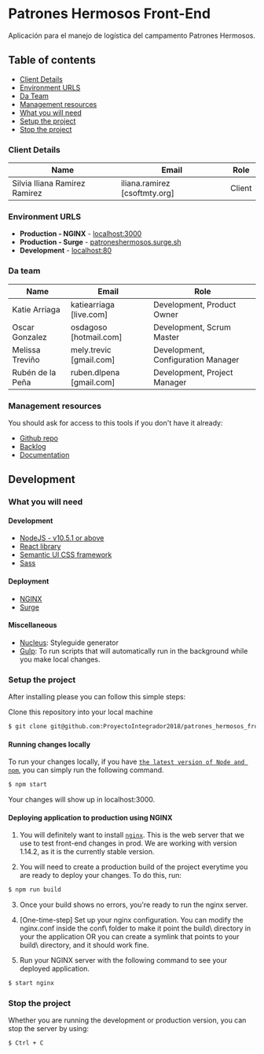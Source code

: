 # Patrones Hermosos Front-End

Aplicación para el manejo de logística del campamento Patrones Hermosos.

## Table of contents

* [Client Details](#client-details)
* [Environment URLS](#environment-urls)
* [Da Team](#team)
* [Management resources](#management-resources)
* [What you will need](#what-you-will-need)
* [Setup the project](#setup-the-project)
* [Stop the project](#stop-the-project)

### Client Details 

| Name               | Email             | Role |
| ------------------ | ----------------- | ---- |
| Silvia Iliana Ramirez Ramirez | iliana.ramirez [csoftmty.org] | Client |


### Environment URLS

* **Production - NGINX** - [localhost:3000](https://localhost:3000)
* **Production - Surge** - [patroneshermosos.surge.sh](http://patroneshermosos.surge.sh)
* **Development** - [localhost:80](https://localhost:80)

### Da team

| Name           | Email             | Role        |
| -------------- | ----------------- | ----------- |
| Katie Arriaga | katiearriaga [live.com] | Development, Product Owner |
| Oscar Gonzalez | osdagoso [hotmail.com] | Development, Scrum Master |
| Melissa Treviño | mely.trevic [gmail.com] | Development, Configuration Manager |
| Rubén de la Peña | ruben.dlpena [gmail.com] | Development, Project Manager |


### Management resources

You should ask for access to this tools if you don't have it already:

* [Github repo](https://github.com/ProyectoIntegrador2018/patrones_hermosos_frontend)
* [Backlog](https://github.com/ProyectoIntegrador2018/patrones_hermosos/projects/1)
* [Documentation](https://drive.google.com/open?id=1d96uJnjeu13aSVAOIVgP4_Rpif_TdYBF)

## Development

### What you will need

#### Development
* [NodeJS - v10.5.1 or above](https://nodejs.org/en/)
* [React library](https://semantic-ui.com/)
* [Semantic UI CSS framework](https://semantic-ui.com/)
* [Sass](https://facebook.github.io/create-react-app/docs/adding-a-sass-stylesheet)

#### Deployment
* [NGINX](https://nginx.org/)
* [Surge](https://surge.sh/)

#### Miscellaneous
* [Nucleus](https://holidaypirates.github.io/nucleus/getting-started.html): Styleguide generator
* [Gulp](https://www.npmjs.com/package/gulp-download): To run scripts that will automatically run in the background while you make local changes.

### Setup the project

After installing please you can follow this simple steps:

Clone this repository into your local machine

```bash
$ git clone git@github.com:ProyectoIntegrador2018/patrones_hermosos_frontend.git
```

#### Running changes locally

To run your changes locally, if you have [`the latest version of Node and npm`](https://nodejs.org/en/download/), you can simply run the following command.

```bash
$ npm start
```
Your changes will show up in localhost:3000. 

#### Deploying application to production using NGINX

1. You will definitely want to install [`nginx`](https://nginx.org/en/download.html). This is the web server that we use to test front-end changes in prod. We are working with version 1.14.2, as it is the currently stable version.

2. You will need to create a production build of the project everytime you are ready to deploy your changes. To do this, run:

```bash
$ npm run build
```
3. Once your build shows no errors, you're ready to run the nginx server. 

4. [One-time-step] Set up your nginx configuration. You can modify the nginx.conf inside the conf\ folder to make it point the build\ directory in your the application OR you can create a symlink that points to your build\ directory, and it should work fine.

5. Run your NGINX server with the following command to see your deployed application.

```bash
$ start nginx
```

### Stop the project
Whether you are running the development or production version, you can stop the server by using:

```bash
$ Ctrl + C
```
